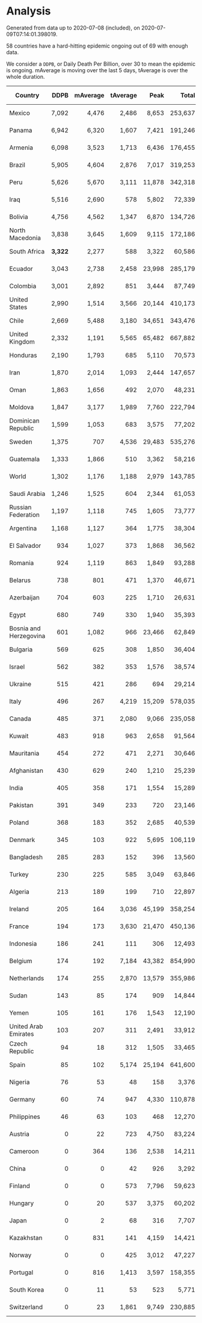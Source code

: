 
# Analysis

Generated from data up to 2020-07-08 (included), on 2020-07-09T07:14:01.398019.

58 countries have a hard-hitting epidemic ongoing out of 69 with enough data.

We consider a `DDPB`, or Daily Death Per Billion, over 30 to mean the epidemic is ongoing.
mAverage is moving over the last 5 days, tAverage is over the whole duration.


| Country | DDPB | mAverage | tAverage | Peak | Total | Start | Peak Date | End | Duration |  Status |
|---------|-----:|---------:|---------:|-----:|------:|-------|-----------|-----|----------|---------|
| Mexico | 7,092 | 4,476 | 2,486 | 8,653 | 253,637 | 2020-03-28 | 2020-06-04 | None | 102 days | ongoing |
| Panama | 6,942 | 6,320 | 1,607 | 7,421 | 191,246 | 2020-03-11 | 2020-07-04 | None | 119 days | ongoing |
| Armenia | 6,098 | 3,523 | 1,713 | 6,436 | 176,455 | 2020-03-27 | 2020-06-02 | None | 103 days | ongoing |
| Brazil | 5,905 | 4,604 | 2,876 | 7,017 | 319,253 | 2020-03-19 | 2020-06-05 | None | 111 days | ongoing |
| Peru | 5,626 | 5,670 | 3,111 | 11,878 | 342,318 | 2020-03-20 | 2020-06-15 | None | 110 days | ongoing |
| Iraq | 5,516 | 2,690 | 578 | 5,802 | 72,339 | 2020-03-05 | 2020-06-27 | None | 125 days | ongoing |
| Bolivia | 4,756 | 4,562 | 1,347 | 6,870 | 134,726 | 2020-03-30 | 2020-07-02 | None | 100 days | ongoing |
| North Macedonia | 3,838 | 3,645 | 1,609 | 9,115 | 172,186 | 2020-03-23 | 2020-07-02 | None | 107 days | ongoing |
| South Africa | **3,322** | 2,277 | 588 | 3,322 | 60,586 | 2020-03-27 | 2020-07-08 | None | 103 days | ongoing |
| Ecuador | 3,043 | 2,738 | 2,458 | 23,998 | 285,179 | 2020-03-14 | 2020-05-11 | None | 116 days | ongoing |
| Colombia | 3,001 | 2,892 | 851 | 3,444 | 87,749 | 2020-03-27 | 2020-07-03 | None | 103 days | ongoing |
| United States | 2,990 | 1,514 | 3,566 | 20,144 | 410,173 | 2020-03-15 | 2020-04-16 | None | 115 days | ongoing |
| Chile | 2,669 | 5,488 | 3,180 | 34,651 | 343,476 | 2020-03-22 | 2020-06-08 | None | 108 days | ongoing |
| United Kingdom | 2,332 | 1,191 | 5,565 | 65,482 | 667,882 | 2020-03-10 | 2020-04-30 | None | 120 days | ongoing |
| Honduras | 2,190 | 1,793 | 685 | 5,110 | 70,573 | 2020-03-27 | 2020-07-03 | None | 103 days | ongoing |
| Iran | 1,870 | 2,014 | 1,093 | 2,444 | 147,657 | 2020-02-24 | 2020-07-07 | None | 135 days | ongoing |
| Oman | 1,863 | 1,656 | 492 | 2,070 | 48,231 | 2020-04-01 | 2020-07-04 | None | 98 days | ongoing |
| Moldova | 1,847 | 3,177 | 1,989 | 7,760 | 222,794 | 2020-03-18 | 2020-06-14 | None | 112 days | ongoing |
| Dominican Republic | 1,599 | 1,053 | 683 | 3,575 | 77,202 | 2020-03-17 | 2020-04-13 | None | 113 days | ongoing |
| Sweden | 1,375 | 707 | 4,536 | 29,483 | 535,276 | 2020-03-12 | 2020-04-16 | None | 118 days | ongoing |
| Guatemala | 1,333 | 1,866 | 510 | 3,362 | 58,216 | 2020-03-16 | 2020-06-06 | None | 114 days | ongoing |
| World | 1,302 | 1,176 | 1,188 | 2,979 | 143,785 | 2020-03-09 | 2020-04-16 | None | 121 days | ongoing |
| Saudi Arabia | 1,246 | 1,525 | 604 | 2,344 | 61,053 | 2020-03-29 | 2020-06-14 | None | 101 days | ongoing |
| Russian Federation | 1,197 | 1,118 | 745 | 1,605 | 73,777 | 2020-03-31 | 2020-05-29 | None | 99 days | ongoing |
| Argentina | 1,168 | 1,127 | 364 | 1,775 | 38,304 | 2020-03-25 | 2020-07-07 | None | 105 days | ongoing |
| El Salvador | 934 | 1,027 | 373 | 1,868 | 36,562 | 2020-04-01 | 2020-06-29 | None | 98 days | ongoing |
| Romania | 924 | 1,119 | 863 | 1,849 | 93,288 | 2020-03-22 | 2020-04-10 | None | 108 days | ongoing |
| Belarus | 738 | 801 | 471 | 1,370 | 46,671 | 2020-03-31 | 2020-06-19 | None | 99 days | ongoing |
| Azerbaijan | 704 | 603 | 225 | 1,710 | 26,631 | 2020-03-12 | 2020-07-06 | None | 118 days | ongoing |
| Egypt | 680 | 749 | 330 | 1,940 | 35,393 | 2020-03-23 | 2020-06-17 | None | 107 days | ongoing |
| Bosnia and Herzegovina | 601 | 1,082 | 966 | 23,466 | 62,849 | 2020-05-04 | 2020-05-04 | None | 65 days | ongoing |
| Bulgaria | 569 | 625 | 308 | 1,850 | 36,404 | 2020-03-12 | 2020-06-06 | None | 118 days | ongoing |
| Israel | 562 | 382 | 353 | 1,576 | 38,574 | 2020-03-21 | 2020-04-10 | None | 109 days | ongoing |
| Ukraine | 515 | 421 | 286 | 694 | 29,214 | 2020-03-28 | 2020-06-17 | None | 102 days | ongoing |
| Italy | 496 | 267 | 4,219 | 15,209 | 578,035 | 2020-02-22 | 2020-03-28 | None | 137 days | ongoing |
| Canada | 485 | 371 | 2,080 | 9,066 | 235,058 | 2020-03-17 | 2020-05-06 | None | 113 days | ongoing |
| Kuwait | 483 | 918 | 963 | 2,658 | 91,564 | 2020-04-04 | 2020-05-16 | None | 95 days | ongoing |
| Mauritania | 454 | 272 | 471 | 2,271 | 30,646 | 2020-05-04 | 2020-06-11 | None | 65 days | ongoing |
| Afghanistan | 430 | 629 | 240 | 1,210 | 25,239 | 2020-03-25 | 2020-06-18 | None | 105 days | ongoing |
| India | 405 | 358 | 171 | 1,554 | 15,289 | 2020-04-10 | 2020-06-17 | None | 89 days | ongoing |
| Pakistan | 391 | 349 | 233 | 720 | 23,146 | 2020-03-31 | 2020-06-20 | None | 99 days | ongoing |
| Poland | 368 | 183 | 352 | 2,685 | 40,539 | 2020-03-15 | 2020-06-20 | None | 115 days | ongoing |
| Denmark | 345 | 103 | 922 | 5,695 | 106,119 | 2020-03-15 | 2020-04-02 | None | 115 days | ongoing |
| Bangladesh | 285 | 283 | 152 | 396 | 13,560 | 2020-04-10 | 2020-06-30 | None | 89 days | ongoing |
| Turkey | 230 | 225 | 585 | 3,049 | 63,846 | 2020-03-21 | 2020-04-17 | None | 109 days | ongoing |
| Algeria | 213 | 189 | 199 | 710 | 22,897 | 2020-03-15 | 2020-04-10 | None | 115 days | ongoing |
| Ireland | 205 | 164 | 3,036 | 45,199 | 358,254 | 2020-03-12 | 2020-04-25 | None | 118 days | ongoing |
| France | 194 | 173 | 3,630 | 21,470 | 450,136 | 2020-03-06 | 2020-04-16 | None | 124 days | ongoing |
| Indonesia | 186 | 241 | 111 | 306 | 12,493 | 2020-03-18 | 2020-07-05 | None | 112 days | ongoing |
| Belgium | 174 | 192 | 7,184 | 43,382 | 854,990 | 2020-03-11 | 2020-04-10 | None | 119 days | ongoing |
| Netherlands | 174 | 255 | 2,870 | 13,579 | 355,986 | 2020-03-06 | 2020-04-07 | None | 124 days | ongoing |
| Sudan | 143 | 85 | 174 | 909 | 14,844 | 2020-04-14 | 2020-05-30 | None | 85 days | ongoing |
| Yemen | 105 | 161 | 176 | 1,543 | 12,190 | 2020-04-30 | 2020-06-16 | None | 69 days | ongoing |
| United Arab Emirates | 103 | 207 | 311 | 2,491 | 33,912 | 2020-03-21 | 2020-05-10 | None | 109 days | ongoing |
| Czech Republic | 94 | 18 | 312 | 1,505 | 33,465 | 2020-03-23 | 2020-04-15 | None | 107 days | ongoing |
| Spain | 85 | 102 | 5,174 | 25,194 | 641,600 | 2020-03-06 | 2020-06-20 | None | 124 days | ongoing |
| Nigeria | 76 | 53 | 48 | 158 | 3,376 | 2020-04-30 | 2020-06-17 | None | 69 days | ongoing |
| Germany | 60 | 74 | 947 | 4,330 | 110,878 | 2020-03-13 | 2020-04-15 | None | 117 days | ongoing |
| Philippines | 46 | 63 | 103 | 468 | 12,270 | 2020-03-12 | 2020-04-12 | None | 118 days | ongoing |
| Austria | 0 | 22 | 723 | 4,750 | 83,224 | 2020-03-12 | 2020-04-23 | 2020-07-05 | 115 days | finished |
| Cameroon | 0 | 364 | 136 | 2,538 | 14,211 | 2020-03-25 | 2020-06-15 | 2020-07-07 | 104 days | finished |
| China | 0 | 0 | 42 | 926 | 3,292 | 2020-01-30 | 2020-04-16 | 2020-04-16 | 77 days | finished |
| Finland | 0 | 0 | 573 | 7,796 | 59,623 | 2020-03-21 | 2020-04-22 | 2020-07-03 | 104 days | finished |
| Hungary | 0 | 20 | 537 | 3,375 | 60,202 | 2020-03-15 | 2020-04-19 | 2020-07-05 | 112 days | finished |
| Japan | 0 | 2 | 68 | 316 | 7,707 | 2020-03-11 | 2020-05-02 | 2020-07-02 | 113 days | finished |
| Kazakhstan | 0 | 831 | 141 | 4,159 | 14,421 | 2020-03-27 | 2020-07-07 | 2020-07-07 | 102 days | finished |
| Norway | 0 | 0 | 425 | 3,012 | 47,227 | 2020-03-13 | 2020-04-21 | 2020-07-02 | 111 days | finished |
| Portugal | 0 | 816 | 1,413 | 3,597 | 158,355 | 2020-03-17 | 2020-04-03 | 2020-07-07 | 112 days | finished |
| South Korea | 0 | 11 | 53 | 523 | 5,771 | 2020-02-23 | 2020-03-10 | 2020-06-10 | 108 days | finished |
| Switzerland | 0 | 23 | 1,861 | 9,749 | 230,885 | 2020-03-05 | 2020-04-15 | 2020-07-07 | 124 days | finished |

